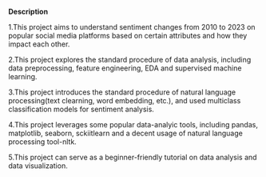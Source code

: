 **Description**

1.This project aims to understand sentiment changes from 2010 to 2023 on popular social media platforms based on certain attributes and how they impact each other.

2.This project explores the standard procedure of data analysis, including data preprocessing, feature engineering, EDA and supervised machine learning.

3.This project introduces the standard procedure of natural language processing(text clearning, word embedding, etc.), and used multiclass classification models for sentiment analysis.

4.This project leverages some popular data-analyic tools, including pandas, matplotlib, seaborn, sckiitlearn and a decent usage of natural language processing tool-nltk.

5.This project can serve as a beginner-friendly tutorial on data analysis and data visualization.
